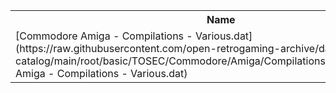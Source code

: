 <table>
<tr><th>Name</th><th>Size</th></tr>
<tr><td>[Commodore Amiga - Compilations - Various.dat](https://raw.githubusercontent.com/open-retrogaming-archive/dat-catalog/main/root/basic/TOSEC/Commodore/Amiga/Compilations/Various/Commodore Amiga - Compilations - Various.dat)</td><td>260797</td></tr>
</table>
